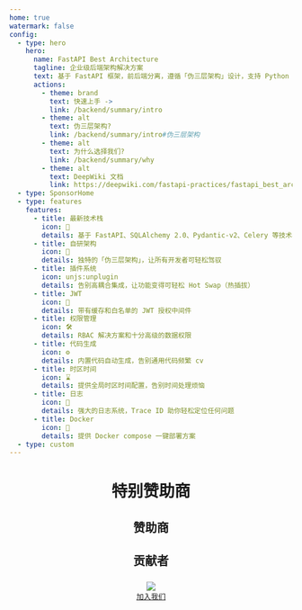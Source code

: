 ```yaml
---
home: true
watermark: false
config:
  - type: hero
    hero:
      name: FastAPI Best Architecture
      tagline: 企业级后端架构解决方案
      text: 基于 FastAPI 框架，前后端分离，遵循「伪三层架构」设计，支持 Python 3.10+ 版本
      actions:
        - theme: brand
          text: 快速上手 ->
          link: /backend/summary/intro
        - theme: alt
          text: 伪三层架构?
          link: /backend/summary/intro#伪三层架构
        - theme: alt
          text: 为什么选择我们?
          link: /backend/summary/why
        - theme: alt
          text: DeepWiki 文档
          link: https://deepwiki.com/fastapi-practices/fastapi_best_architecture
  - type: SponsorHome
  - type: features
    features:
      - title: 最新技术栈
        icon: 🚀
        details: 基于 FastAPI、SQLAlchemy 2.0、Pydantic-v2、Celery 等技术栈
      - title: 自研架构
        icon: 🧠
        details: 独特的「伪三层架构」，让所有开发者可轻松驾驭
      - title: 插件系统
        icon: unjs:unplugin
        details: 告别高耦合集成，让功能变得可轻松 Hot Swap（热插拔）
      - title: JWT
        icon: 🔏
        details: 带有缓存和白名单的 JWT 授权中间件
      - title: 权限管理
        icon: 🛠️
        details: RBAC 解决方案和十分高级的数据权限
      - title: 代码生成
        icon: ⚙️
        details: 内置代码自动生成，告别通用代码频繁 cv
      - title: 时区时间
        icon: ⌛
        details: 提供全局时区时间配置，告别时间处理烦恼
      - title: 日志
        icon: 📝
        details: 强大的日志系统，Trace ID 助你轻松定位任何问题
      - title: Docker
        icon: 🐳
        details: 提供 Docker compose 一键部署方案
  - type: custom
---
```


<script setup lang="ts">
import { goldSponsors, generalSponsors } from '@source/.vuepress/data/sponsors'
</script>

<h1 align="center">特别赞助商</h1>

<Swiper
:items="goldSponsors"
mode="broadcast"
:loop="false"
:height="162"
:slides-per-view="3"
:space-between="10"
mousewheel
/>

<h2 align="center">赞助商</h2>

<Swiper
:items="generalSponsors"
mode="carousel"
:height="168"
:slides-per-view="4"
:space-between="10"
:speed="5000"
/>

<h2 align="center" style="border-top: none; margin-bottom: 24px">贡献者</h2>

<div align="center">
  <a href="https://github.com/fastapi-practices/fastapi_best_architecture/graphs/contributors">
    <img src="https://contrib.rocks/image?repo=fastapi-practices/fastapi_best_architecture"/>
  </a><br>
  <a href="/fastapi_best_architecture_docs/join.html" style="font-size: 13px">加入我们</a>
</div>